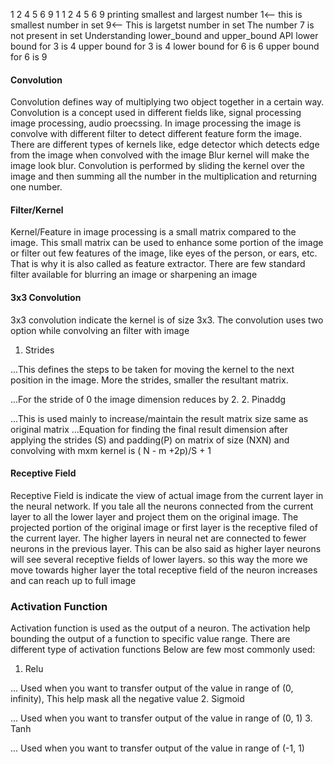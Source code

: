 1 2 4 5 6 9 
1
1 2 4 5 6 9 printing smallest and largest number
1<-- this is smallest number in set
9<-- This is largetst number in set
The number 7 is not present in set
Understanding lower_bound and upper_bound API
lower bound for 3 is 4
upper bound for 3 is 4
lower bound for 6 is 6
upper bound for 6 is 9



#### Convolution
Convolution defines way of multiplying two object together in a certain way. Convolution is a concept used in different fields like, signal processing image processing, audio proecssing.
In image processing the image is convolve with different filter to detect different feature form the image.
There are different types of kernels like, edge detector which detects edge from the image when convolved with the image
Blur kernel will make the image look blur.
Convolution is performed by sliding the kernel over the image and then summing all the number in the multiplication and returning one number.

#### Filter/Kernel

Kernel/Feature in image processing is a small matrix compared to the image. 
This small matrix can be used to enhance some portion of the image or filter out few features of the image, like eyes of the person, or ears, etc.
That is why it is also called as feature extractor. There are few standard filter available for blurring an image or sharpening an image


#### 3x3 Convolution

3x3 convolution indicate the kernel is of size 3x3. The convolution uses two option while convolving an filter with image
1. Strides

 ...This defines the steps to be taken for moving the kernel to the next position in the image. More the strides, smaller the resultant matrix.

 ...For the stride of 0 the image dimension reduces by 2.
2. Pinaddg

 ...This is used mainly to increase/maintain the result matrix size same as original matrix
 ...Equation for finding the final result dimension after applying the strides (S) and padding(P) on matrix of size (NXN) and convolving with mxm kernel is  ( N - m +2p)/S + 1


#### Receptive Field

Receptive Field is indicate the view of actual image from the current layer in the neural network.
If you tale all the neurons connected from the current layer to all the lower layer and project them on the original image.
The projected portion of the original image or first layer is the receptive filed of the current layer. 
The higher layers in neural net are connected to fewer neurons in the previous layer. 
This can be also said as higher layer neurons will see several receptive fields of lower layers.
so this way the more we move towards higher layer the total receptive field of the neuron increases and can reach up to full image


### Activation Function

Activation function is used as the output of a neuron. The activation help bounding the output of a function to specific value range. 
There are different type of activation functions Below are few most commonly used:
1. Relu

... Used when you want to transfer output of the value in range of (0, infinity), This help mask all the negative value
2. Sigmoid

... Used when you want to transfer output of the value in range of (0, 1)
3. Tanh

... Used when you want to transfer output of the value in range of (-1, 1)
